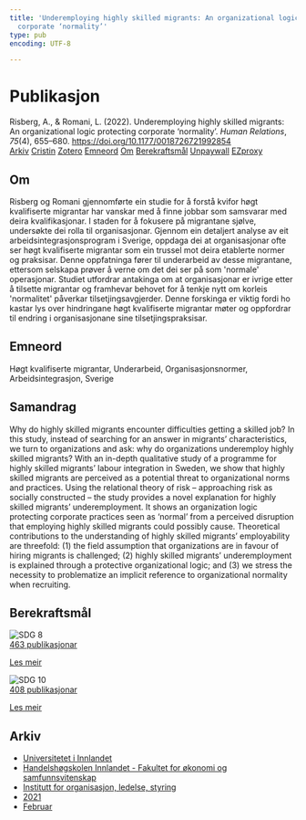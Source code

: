 ```yaml
---
title: 'Underemploying highly skilled migrants: An organizational logic protecting
  corporate ‘normality’'
type: pub
encoding: UTF-8

---
```

<h1>Publikasjon</h1>
<article id="csl-bib-container-2TCI87YS" class="csl-bib-container">
  <div class="csl-bib-body"> <div class="csl-entry">Risberg, A., &#38; Romani, L. (2022). Underemploying highly skilled migrants: An organizational logic protecting corporate ‘normality’. <i>Human Relations</i>, <i>75</i>(4), 655–680. <a href="https://doi.org/10.1177/0018726721992854">https://doi.org/10.1177/0018726721992854</a></div> </div>
  <div class="csl-bib-buttons">
    <a href="#taxonomy-article-2TCI87YS" alt="archive" class="csl-bib-button">Arkiv</a>
    <a href="https://app.cristin.no/results/show.jsf?id=1892632" alt="Cristin" class="csl-bib-button">Cristin</a>
    <a href="http://zotero.org/groups/5881554/items/2TCI87YS" alt="Zotero" class="csl-bib-button">Zotero</a>
    <a href="#keywords-article-2TCI87YS" alt="keywords" class="csl-bib-button">Emneord</a>
    <a href="#about-article-2TCI87YS" alt="about_pub" class="csl-bib-button">Om</a>
    <a href="#sdg-article-2TCI87YS" alt="sdg" class="csl-bib-button">Berekraftsmål</a>
    <a href="https://journals.sagepub.com/doi/pdf/10.1177/0018726721992854" alt="Unpaywall" class="csl-bib-button">Unpaywall</a>
    <a href="https://journals.sagepub.com/doi/pdf/10.1177/0018726721992854" alt="EZproxy" class="csl-bib-button">EZproxy</a>
  </div>
  <div id="csl-bib-meta-container-2TCI87YS"></div>
</article>
<div id="csl-bib-meta-2TCI87YS" class="csl-bib-meta">
  <article id="about-article-2TCI87YS" class="about_pub-article">
    <h1>Om</h1>
    Risberg og Romani gjennomførte ein studie for å forstå kvifor høgt kvalifiserte migrantar har vanskar med å finne jobbar som samsvarar med deira kvalifikasjonar. I staden for å fokusere på migrantane sjølve, undersøkte dei rolla til organisasjonar. Gjennom ein detaljert analyse av eit arbeidsintegrasjonsprogram i Sverige, oppdaga dei at organisasjonar ofte ser høgt kvalifiserte migrantar som ein trussel mot deira etablerte normer og praksisar. Denne oppfatninga fører til underarbeid av desse migrantane, ettersom selskapa prøver å verne om det dei ser på som 'normale' operasjonar. Studiet utfordrar antakinga om at organisasjonar er ivrige etter å tilsette migrantar og framhevar behovet for å tenkje nytt om korleis 'normalitet' påverkar tilsetjingsavgjerder. Denne forskinga er viktig fordi ho kastar lys over hindringane høgt kvalifiserte migrantar møter og oppfordrar til endring i organisasjonane sine tilsetjingspraksisar.
  </article>
  <article id="keywords-article-2TCI87YS" class="keywords-article">
    <h1>Emneord</h1>
    Høgt kvalifiserte migrantar, Underarbeid, Organisasjonsnormer, Arbeidsintegrasjon, Sverige
  </article>
  <article id="abstract-article-2TCI87YS" class="abstract-article">
    <h1>Samandrag</h1>
    Why do highly skilled migrants encounter difficulties getting a skilled job? In this study, instead of searching for an answer in migrants’ characteristics, we turn to organizations and ask: why do organizations underemploy highly skilled migrants? With an in-depth qualitative study of a programme for highly skilled migrants’ labour integration in Sweden, we show that highly skilled migrants are perceived as a potential threat to organizational norms and practices. Using the relational theory of risk – approaching risk as socially constructed – the study provides a novel explanation for highly skilled migrants’ underemployment. It shows an organization logic protecting corporate practices seen as ‘normal’ from a perceived disruption that employing highly skilled migrants could possibly cause. Theoretical contributions to the understanding of highly skilled migrants’ employability are threefold: (1) the field assumption that organizations are in favour of hiring migrants is challenged; (2) highly skilled migrants’ underemployment is explained through a protective organizational logic; and (3) we stress the necessity to problematize an implicit reference to organizational normality when recruiting.
  </article>
  <article id="sdg-article-2TCI87YS" class="sdg-article">
    <h1>Berekraftsmål</h1>
    <div class="sdg-container"><div id="sdg8" class="sdg">
        <img src="{{< params subfolder >}}images/sdg/sdg08_nn.png" class="image" alt="SDG 8">
        <div class="sdg-overlay">
          <a href="{{< params subfolder >}}nn/archive/?sdg=8#archive" class="sdg-publication-count"><span>463</span> publikasjonar</a>
          <p><a href="https://fn.no/om-fn/fns-baerekraftsmaal/anstendig-arbeid-og-oekonomisk-vekst?lang=nno-NO" class="sdg-read-more">Les meir</a></p>
        </div>
      </div> <div id="sdg10" class="sdg">
        <img src="{{< params subfolder >}}images/sdg/sdg10_nn.png" class="image" alt="SDG 10">
        <div class="sdg-overlay">
          <a href="{{< params subfolder >}}nn/archive/?sdg=10#archive" class="sdg-publication-count"><span>408</span> publikasjonar</a>
          <p><a href="https://fn.no/om-fn/fns-baerekraftsmaal/mindre-ulikhet?lang=nno-NO" class="sdg-read-more">Les meir</a></p>
        </div>
      </div></div>
  </article>
  <article id="taxonomy-article-2TCI87YS" class="taxonomy-article">
    <h1>Arkiv</h1>
    <ul>
      <li><a href="{{< params subfolder >}}nn/archive/?key=3DCRN523">Universitetet i Innlandet</a></li>
      <li><a href="{{< params subfolder >}}nn/archive/?key=DU8Q9LN9">Handelshøgskolen Innlandet - Fakultet for økonomi og samfunnsvitenskap</a></li>
      <li><a href="{{< params subfolder >}}nn/archive/?key=4LUWR3ZM">Institutt for organisasjon, ledelse, styring</a></li>
      <li><a href="{{< params subfolder >}}nn/archive/?key=8VQBC64H">2021</a></li>
      <li><a href="{{< params subfolder >}}nn/archive/?key=QNQ5BQNV">Februar</a></li>
    </ul>
  </article>
</div>
